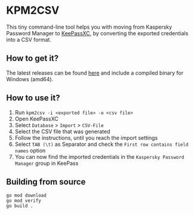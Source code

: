 # KPM2CSV
This tiny command-line tool helps you with moving from Kaspersky Password Manager to [KeePassXC](https://keepassxc.org/), by converting the exported credentials into a CSV format.

## How to get it?
The latest releases can be found [here](https://github.com/Th3Shadowbroker/KPM2CSV/releases) and include a compiled binary for Windows (amd64).

## How to use it?
1. Run `kpm2csv -i <exported file> -o <csv file>`
2. Open KeePassXC
3. Select `Database` > `Import` > `CSV-File`
4. Select the CSV file that was generated
5. Follow the instructions, until you reach the import settings
6. Select `TAB (\t)` as Separator and check the `First row contains field names` option
7. You can now find the imported credentials in the `Kaspersky Password Manager` group in KeePass

## Building from source
```
go mod download
go mod verify
go build .
```